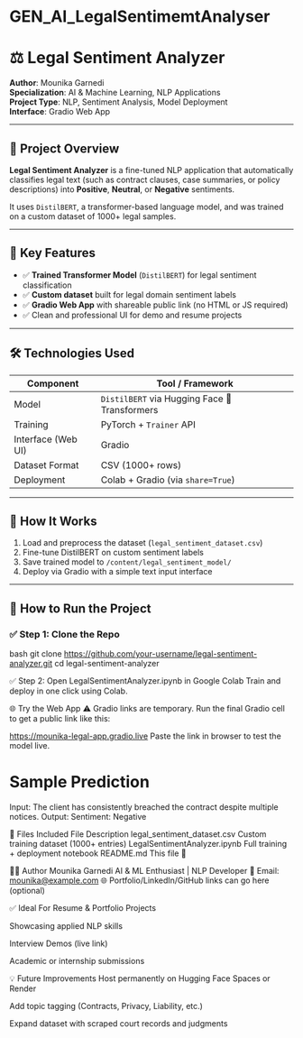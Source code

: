 # GEN_AI_LegalSentimemtAnalyser
# ⚖️ Legal Sentiment Analyzer

**Author**: Mounika Garnedi  
**Specialization**: AI & Machine Learning, NLP Applications  
**Project Type**: NLP, Sentiment Analysis, Model Deployment  
**Interface**: Gradio Web App  

---

## 📌 Project Overview

**Legal Sentiment Analyzer** is a fine-tuned NLP application that automatically classifies legal text (such as contract clauses, case summaries, or policy descriptions) into **Positive**, **Neutral**, or **Negative** sentiments.

It uses `DistilBERT`, a transformer-based language model, and was trained on a custom dataset of 1000+ legal samples.

---

## 🎯 Key Features

- ✅ **Trained Transformer Model** (`DistilBERT`) for legal sentiment classification  
- ✅ **Custom dataset** built for legal domain sentiment labels  
- ✅ **Gradio Web App** with shareable public link (no HTML or JS required)  
- ✅ Clean and professional UI for demo and resume projects

---

## 🛠️ Technologies Used

| Component          | Tool / Framework                      |
|-------------------|----------------------------------------|
| Model              | `DistilBERT` via Hugging Face 🤗 Transformers |
| Training           | PyTorch + `Trainer` API                |
| Interface (Web UI) | Gradio                                 |
| Dataset Format     | CSV (1000+ rows)                       |
| Deployment         | Colab + Gradio (via `share=True`)      |

---

## 🧠 How It Works

1. Load and preprocess the dataset (`legal_sentiment_dataset.csv`)
2. Fine-tune DistilBERT on custom sentiment labels
3. Save trained model to `/content/legal_sentiment_model/`
4. Deploy via Gradio with a simple text input interface

---

## 🚀 How to Run the Project

### ✅ Step 1: Clone the Repo

bash
git clone https://github.com/your-username/legal-sentiment-analyzer.git
cd legal-sentiment-analyzer


✅ Step 2: Open LegalSentimentAnalyzer.ipynb in Google Colab
Train and deploy in one click using Colab.

🌐 Try the Web App
⚠️ Gradio links are temporary. Run the final Gradio cell to get a public link like this:

https://mounika-legal-app.gradio.live
Paste the link in browser to test the model live.

# Sample Prediction
Input: The client has consistently breached the contract despite multiple notices.
Output: Sentiment: Negative

📂 Files Included
File	Description
legal_sentiment_dataset.csv	Custom training dataset (1000+ entries)
LegalSentimentAnalyzer.ipynb	Full training + deployment notebook
README.md	This file 📄

👩‍💻 Author
Mounika Garnedi
AI & ML Enthusiast | NLP Developer
📧 Email: mounika@example.com
🌐 Portfolio/LinkedIn/GitHub links can go here (optional)

✅ Ideal For
Resume & Portfolio Projects

Showcasing applied NLP skills

Interview Demos (live link)

Academic or internship submissions

💡 Future Improvements
Host permanently on Hugging Face Spaces or Render

Add topic tagging (Contracts, Privacy, Liability, etc.)

Expand dataset with scraped court records and judgments


